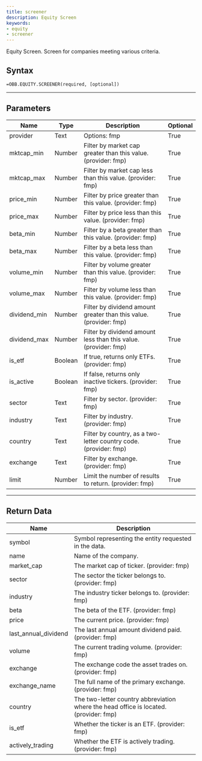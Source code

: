 ```yaml
---
title: screener
description: Equity Screen
keywords: 
- equity
- screener
---
```


<!-- markdownlint-disable MD041 -->

Equity Screen. Screen for companies meeting various criteria.

## Syntax

```excel wordwrap
=OBB.EQUITY.SCREENER(required, [optional])
```

---

## Parameters

| Name | Type | Description | Optional |
| ---- | ---- | ----------- | -------- |
| provider | Text | Options: fmp | True |
| mktcap_min | Number | Filter by market cap greater than this value. (provider: fmp) | True |
| mktcap_max | Number | Filter by market cap less than this value. (provider: fmp) | True |
| price_min | Number | Filter by price greater than this value. (provider: fmp) | True |
| price_max | Number | Filter by price less than this value. (provider: fmp) | True |
| beta_min | Number | Filter by a beta greater than this value. (provider: fmp) | True |
| beta_max | Number | Filter by a beta less than this value. (provider: fmp) | True |
| volume_min | Number | Filter by volume greater than this value. (provider: fmp) | True |
| volume_max | Number | Filter by volume less than this value. (provider: fmp) | True |
| dividend_min | Number | Filter by dividend amount greater than this value. (provider: fmp) | True |
| dividend_max | Number | Filter by dividend amount less than this value. (provider: fmp) | True |
| is_etf | Boolean | If true, returns only ETFs. (provider: fmp) | True |
| is_active | Boolean | If false, returns only inactive tickers. (provider: fmp) | True |
| sector | Text | Filter by sector. (provider: fmp) | True |
| industry | Text | Filter by industry. (provider: fmp) | True |
| country | Text | Filter by country, as a two-letter country code. (provider: fmp) | True |
| exchange | Text | Filter by exchange. (provider: fmp) | True |
| limit | Number | Limit the number of results to return. (provider: fmp) | True |

---

## Return Data

| Name | Description |
| ---- | ----------- |
| symbol | Symbol representing the entity requested in the data.  |
| name | Name of the company.  |
| market_cap | The market cap of ticker. (provider: fmp) |
| sector | The sector the ticker belongs to. (provider: fmp) |
| industry | The industry ticker belongs to. (provider: fmp) |
| beta | The beta of the ETF. (provider: fmp) |
| price | The current price. (provider: fmp) |
| last_annual_dividend | The last annual amount dividend paid. (provider: fmp) |
| volume | The current trading volume. (provider: fmp) |
| exchange | The exchange code the asset trades on. (provider: fmp) |
| exchange_name | The full name of the primary exchange. (provider: fmp) |
| country | The two-letter country abbreviation where the head office is located. (provider: fmp) |
| is_etf | Whether the ticker is an ETF. (provider: fmp) |
| actively_trading | Whether the ETF is actively trading. (provider: fmp) |
